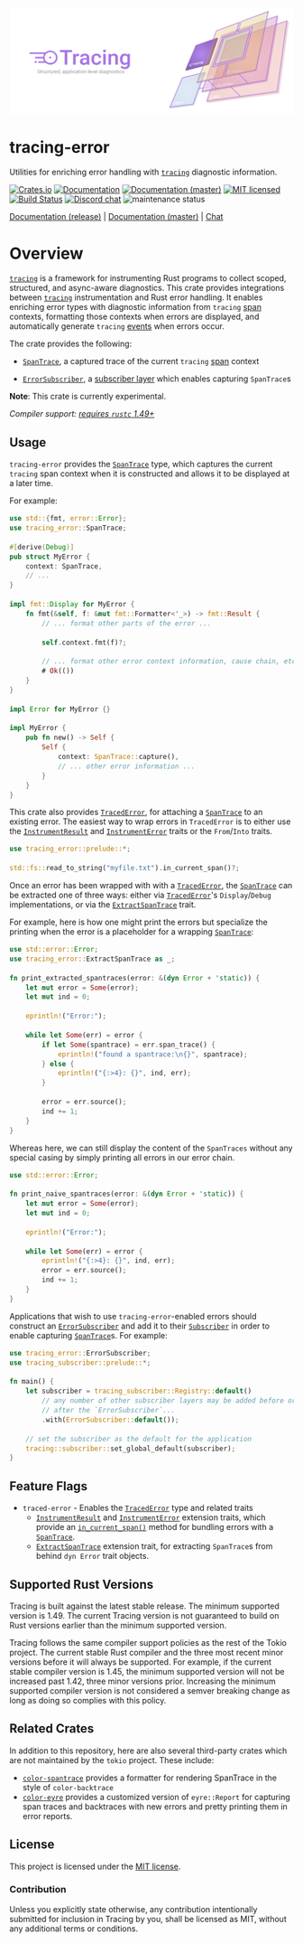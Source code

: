 ![Tracing — Structured, application-level diagnostics][splash]

[splash]: https://raw.githubusercontent.com/tokio-rs/tracing/master/assets/splash.svg

# tracing-error

Utilities for enriching error handling with [`tracing`] diagnostic
information.

[![Crates.io][crates-badge]][crates-url]
[![Documentation][docs-badge]][docs-url]
[![Documentation (master)][docs-master-badge]][docs-master-url]
[![MIT licensed][mit-badge]][mit-url]
[![Build Status][actions-badge]][actions-url]
[![Discord chat][discord-badge]][discord-url]
![maintenance status][maint-badge]

[Documentation (release)][docs-url] | [Documentation (master)][docs-master-url] | [Chat][discord-url]

[crates-badge]: https://img.shields.io/crates/v/tracing-error.svg
[crates-url]: https://crates.io/crates/tracing-error/0.1.2
[docs-badge]: https://docs.rs/tracing-error/badge.svg
[docs-url]: https://docs.rs/tracing-error/0.1.2/tracing_error
[docs-master-badge]: https://img.shields.io/badge/docs-master-blue
[docs-master-url]: https://tracing-rs.netlify.com/tracing_error
[mit-badge]: https://img.shields.io/badge/license-MIT-blue.svg
[mit-url]: LICENSE
[actions-badge]: https://github.com/tokio-rs/tracing/workflows/CI/badge.svg
[actions-url]:https://github.com/tokio-rs/tracing/actions?query=workflow%3ACI
[discord-badge]: https://img.shields.io/discord/500028886025895936?logo=discord&label=discord&logoColor=white
[discord-url]: https://discord.gg/EeF3cQw
[maint-badge]: https://img.shields.io/badge/maintenance-experimental-blue.svg

# Overview

[`tracing`] is a framework for instrumenting Rust programs to collect
scoped, structured, and async-aware diagnostics. This crate provides
integrations between [`tracing`] instrumentation and Rust error handling. It
enables enriching error types with diagnostic information from `tracing`
[span] contexts, formatting those contexts when errors are displayed, and
automatically generate `tracing` [events] when errors occur.

The crate provides the following:

* [`SpanTrace`], a captured trace of the current `tracing` [span] context

* [`ErrorSubscriber`], a [subscriber layer] which enables capturing `SpanTrace`s

**Note**: This crate is currently experimental.

*Compiler support: [requires `rustc` 1.49+][msrv]*

[msrv]: #supported-rust-versions

## Usage

`tracing-error` provides the [`SpanTrace`] type, which captures the current
`tracing` span context when it is constructed and allows it to be displayed
at a later time.

For example:

```rust
use std::{fmt, error::Error};
use tracing_error::SpanTrace;

#[derive(Debug)]
pub struct MyError {
    context: SpanTrace,
    // ...
}

impl fmt::Display for MyError {
    fn fmt(&self, f: &mut fmt::Formatter<'_>) -> fmt::Result {
        // ... format other parts of the error ...

        self.context.fmt(f)?;

        // ... format other error context information, cause chain, etc ...
        # Ok(())
    }
}

impl Error for MyError {}

impl MyError {
    pub fn new() -> Self {
        Self {
            context: SpanTrace::capture(),
            // ... other error information ...
        }
    }
}
```

This crate also provides [`TracedError`], for attaching a [`SpanTrace`] to an
existing error. The easiest way to wrap errors in `TracedError` is to either
use the [`InstrumentResult`] and [`InstrumentError`] traits or the `From`/`Into`
traits.

```rust
use tracing_error::prelude::*;

std::fs::read_to_string("myfile.txt").in_current_span()?;
```

Once an error has been wrapped with with a [`TracedError`], the [`SpanTrace`]
can be extracted one of three ways: either via [`TracedError`]'s
`Display`/`Debug` implementations, or via the [`ExtractSpanTrace`] trait.

For example, here is how one might print the errors but specialize the
printing when the error is a placeholder for a wrapping [`SpanTrace`]:

```rust
use std::error::Error;
use tracing_error::ExtractSpanTrace as _;

fn print_extracted_spantraces(error: &(dyn Error + 'static)) {
    let mut error = Some(error);
    let mut ind = 0;

    eprintln!("Error:");

    while let Some(err) = error {
        if let Some(spantrace) = err.span_trace() {
            eprintln!("found a spantrace:\n{}", spantrace);
        } else {
            eprintln!("{:>4}: {}", ind, err);
        }

        error = err.source();
        ind += 1;
    }
}

```

Whereas here, we can still display the content of the `SpanTraces` without
any special casing by simply printing all errors in our error chain.

```rust
use std::error::Error;

fn print_naive_spantraces(error: &(dyn Error + 'static)) {
    let mut error = Some(error);
    let mut ind = 0;

    eprintln!("Error:");

    while let Some(err) = error {
        eprintln!("{:>4}: {}", ind, err);
        error = err.source();
        ind += 1;
    }
}
```

Applications that wish to use `tracing-error`-enabled errors should
construct an [`ErrorSubscriber`] and add it to their [`Subscriber`] in order to
enable capturing [`SpanTrace`]s. For example:

```rust
use tracing_error::ErrorSubscriber;
use tracing_subscriber::prelude::*;

fn main() {
    let subscriber = tracing_subscriber::Registry::default()
        // any number of other subscriber layers may be added before or
        // after the `ErrorSubscriber`...
        .with(ErrorSubscriber::default());

    // set the subscriber as the default for the application
    tracing::subscriber::set_global_default(subscriber);
}
```

## Feature Flags

- `traced-error` - Enables the [`TracedError`] type and related traits
    - [`InstrumentResult`] and [`InstrumentError`] extension traits, which
    provide an [`in_current_span()`] method for bundling errors with a
    [`SpanTrace`].
    - [`ExtractSpanTrace`] extension trait, for extracting `SpanTrace`s from
    behind `dyn Error` trait objects.

## Supported Rust Versions

Tracing is built against the latest stable release. The minimum supported
version is 1.49. The current Tracing version is not guaranteed to build on Rust
versions earlier than the minimum supported version.

Tracing follows the same compiler support policies as the rest of the Tokio
project. The current stable Rust compiler and the three most recent minor
versions before it will always be supported. For example, if the current stable
compiler version is 1.45, the minimum supported version will not be increased
past 1.42, three minor versions prior. Increasing the minimum supported compiler
version is not considered a semver breaking change as long as doing so complies
with this policy.

## Related Crates

In addition to this repository, here are also several third-party crates which
are not maintained by the `tokio` project. These include:

- [`color-spantrace`] provides a formatter for rendering SpanTrace in the style
  of `color-backtrace`
- [`color-eyre`] provides a customized version of `eyre::Report` for capturing
  span traces and backtraces with new errors and pretty printing them in error
  reports.

[`color-spantrace`]: https://github.com/yaahc/color-spantrace
[`color-eyre`]: https://github.com/yaahc/color-eyre

## License

This project is licensed under the [MIT license](LICENSE).

### Contribution

Unless you explicitly state otherwise, any contribution intentionally submitted
for inclusion in Tracing by you, shall be licensed as MIT, without any additional
terms or conditions.

[`SpanTrace`]: https://docs.rs/tracing-error/*/tracing_error/struct.SpanTrace.html
[`ErrorSubscriber`]: https://docs.rs/tracing-error/*/tracing_error/struct.ErrorSubscriber.html
[`TracedError`]: https://docs.rs/tracing-error/*/tracing_error/struct.TracedError.html
[`InstrumentResult`]: https://docs.rs/tracing-error/*/tracing_error/trait.InstrumentResult.html
[`InstrumentError`]: https://docs.rs/tracing-error/*/tracing_error/trait.InstrumentError.html
[`ExtractSpanTrace`]: https://docs.rs/tracing-error/*/tracing_error/trait.ExtractSpanTrace.html
[`in_current_span()`]: https://docs.rs/tracing-error/*/tracing_error/trait.InstrumentResult.html#tymethod.in_current_span
[span]: https://docs.rs/tracing/latest/tracing/span/index.html
[events]: https://docs.rs/tracing/latest/tracing/struct.Event.html
[`Subscriber`]: https://docs.rs/tracing/latest/tracing/trait.Subscriber.html
[subscriber layer]: https://docs.rs/tracing-subscriber/latest/tracing_subscriber/layer/trait.Layer.html
[`tracing`]: https://docs.rs/tracing
[`std::error::Error`]: https://doc.rust-lang.org/stable/std/error/trait.Error.html
[`SpanTrace`]: https://docs.rs/tracing-error/0.1.2/tracing_error/struct.SpanTrace.html
[`ErrorSubscriber`]: https://docs.rs/tracing-error/0.1.2/tracing_error/struct.ErrorSubscriber.html
